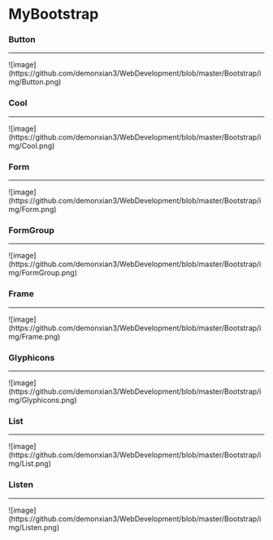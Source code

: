 # MyBootstrap

### Button
<hr>
![image] (https://github.com/demonxian3/WebDevelopment/blob/master/Bootstrap/img/Button.png)

### Cool
<hr>
![image] (https://github.com/demonxian3/WebDevelopment/blob/master/Bootstrap/img/Cool.png)

### Form
<hr>
![image] (https://github.com/demonxian3/WebDevelopment/blob/master/Bootstrap/img/Form.png)

### FormGroup
<hr>
![image] (https://github.com/demonxian3/WebDevelopment/blob/master/Bootstrap/img/FormGroup.png)

### Frame
<hr>
![image](https://github.com/demonxian3/WebDevelopment/blob/master/Bootstrap/img/Frame.png)

### Glyphicons
<hr>
![image](https://github.com/demonxian3/WebDevelopment/blob/master/Bootstrap/img/Glyphicons.png)

### List
<hr>
![image](https://github.com/demonxian3/WebDevelopment/blob/master/Bootstrap/img/List.png)

### Listen
<hr>
![image](https://github.com/demonxian3/WebDevelopment/blob/master/Bootstrap/img/Listen.png)







